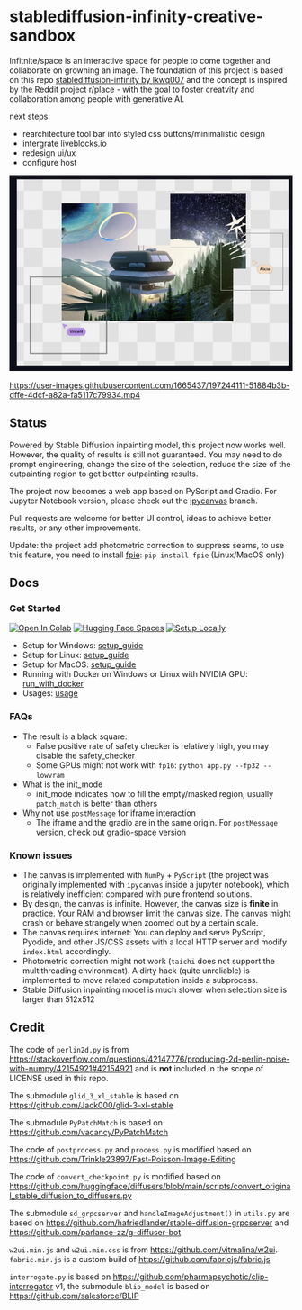 # stablediffusion-infinity-creative-sandbox

Infitnite/space is an interactive space for people to come together and collaborate on growning an image. The foundation of this project is based on this repo [stablediffusion-infinity by lkwq007](https://github.com/lkwq007/stablediffusion-infinity) and the concept is inspired by the Reddit project r/place - with the goal to foster creatvity and collaboration among people with generative AI. 

next steps:
- rearchitecture tool bar into styled css buttons/minimalistic design
- intergrate liveblocks.io
- redesign ui/ux
- configure host



![outpaint](infinite-place-hackathon-demo.jpeg)



https://user-images.githubusercontent.com/1665437/197244111-51884b3b-dffe-4dcf-a82a-fa5117c79934.mp4

## Status

Powered by Stable Diffusion inpainting model, this project now works well. However, the quality of results is still not guaranteed.
You may need to do prompt engineering, change the size of the selection, reduce the size of the outpainting region to get better outpainting results. 

The project now becomes a web app based on PyScript and Gradio. For Jupyter Notebook version, please check out the [ipycanvas](https://github.com/lkwq007/stablediffusion-infinity/tree/ipycanvas) branch. 

Pull requests are welcome for better UI control, ideas to achieve better results, or any other improvements.

Update: the project add photometric correction to suppress seams, to use this feature, you need to install [fpie](https://github.com/Trinkle23897/Fast-Poisson-Image-Editing): `pip install fpie` (Linux/MacOS only)

## Docs

### Get Started

[![Open In Colab](https://colab.research.google.com/assets/colab-badge.svg)](https://colab.research.google.com/github/lkwq007/stablediffusion-infinity/blob/master/stablediffusion_infinity_colab.ipynb)
[![Hugging Face Spaces](https://img.shields.io/badge/%F0%9F%A4%97%20Hugging%20Face-Spaces-blue)](https://huggingface.co/spaces/lnyan/stablediffusion-infinity)
[![Setup Locally](https://img.shields.io/badge/%F0%9F%96%A5%EF%B8%8F%20Setup-Locally-blue)](https://github.com/lkwq007/stablediffusion-infinity/blob/master/docs/setup_guide.md)

- Setup for Windows: [setup_guide](./docs/setup_guide.md#windows)
- Setup for Linux: [setup_guide](./docs/setup_guide.md#linux)
- Setup for MacOS: [setup_guide](./docs/setup_guide.md#macos)
- Running with Docker on Windows or Linux with NVIDIA GPU: [run_with_docker](./docs/run_with_docker.md)
- Usages: [usage](./docs/usage.md)

### FAQs

- The result is a black square: 
  - False positive rate of safety checker is relatively high, you may disable the safety_checker
  - Some GPUs might not work with `fp16`: `python app.py --fp32 --lowvram`
- What is the init_mode
  - init_mode indicates how to fill the empty/masked region, usually `patch_match` is better than others
- Why not use `postMessage` for iframe interaction
  - The iframe and the gradio are in the same origin. For `postMessage` version, check out [gradio-space](https://github.com/lkwq007/stablediffusion-infinity/tree/gradio-space) version

### Known issues

- The canvas is implemented with `NumPy` + `PyScript` (the project was originally implemented with `ipycanvas` inside a jupyter notebook), which is relatively inefficient compared with pure frontend solutions. 
- By design, the canvas is infinite. However, the canvas size is **finite** in practice. Your RAM and browser limit the canvas size. The canvas might crash or behave strangely when zoomed out by a certain scale. 
- The canvas requires internet: You can deploy and serve PyScript, Pyodide, and other JS/CSS assets with a local HTTP server and modify `index.html` accordingly. 
- Photometric correction might not work (`taichi` does not support the multithreading environment). A dirty hack (quite unreliable) is implemented to move related computation inside a subprocess. 
- Stable Diffusion inpainting model is much slower when selection size is larger than 512x512

## Credit

The code of `perlin2d.py` is from https://stackoverflow.com/questions/42147776/producing-2d-perlin-noise-with-numpy/42154921#42154921 and is **not** included in the scope of LICENSE used in this repo.

The submodule `glid_3_xl_stable` is based on https://github.com/Jack000/glid-3-xl-stable 

The submodule `PyPatchMatch` is based on https://github.com/vacancy/PyPatchMatch

The code of `postprocess.py` and `process.py` is modified based on https://github.com/Trinkle23897/Fast-Poisson-Image-Editing

The code of `convert_checkpoint.py` is modified based on https://github.com/huggingface/diffusers/blob/main/scripts/convert_original_stable_diffusion_to_diffusers.py

The submodule `sd_grpcserver` and `handleImageAdjustment()` in `utils.py` are based on https://github.com/hafriedlander/stable-diffusion-grpcserver and https://github.com/parlance-zz/g-diffuser-bot

`w2ui.min.js` and `w2ui.min.css` is from https://github.com/vitmalina/w2ui. `fabric.min.js` is a custom build of https://github.com/fabricjs/fabric.js

`interrogate.py` is based on https://github.com/pharmapsychotic/clip-interrogator v1, the submodule `blip_model` is based on https://github.com/salesforce/BLIP 
